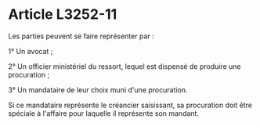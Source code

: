 # Article L3252-11

Les parties peuvent se faire représenter par :

1° Un avocat ;

2° Un officier ministériel du ressort, lequel est dispensé de produire une procuration ;

3° Un mandataire de leur choix muni d'une procuration.

Si ce mandataire représente le créancier saisissant, sa procuration doit être spéciale à l'affaire pour laquelle il représente son mandant.